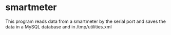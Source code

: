 smartmeter
==========

This program reads data from a smartmeter by the serial port  and saves the data in a MySQL database and in /tmp/utilities.xml